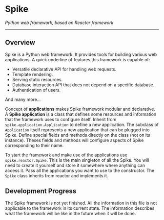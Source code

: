 # Spike

*Python web framework, based on Reactor framework*

--------------------------

## Overview

Spike is a Python web framework. It provides tools for building various web applications. A quick underline of features this framework is capable of:
- Versatile declarative API for handling web requests.
- Template rendering.
- Serving static resources.
- Database interaction API that does not depend on a specific database.
- Authentication of users.

And many more...

Concept of **applications** makes Spike framework modular and declarative. A **Spike application** is a class that defines some resources and information that the framework uses to configure itself. Inherit from `spike.application.Application` to define a new application. The subclass of `Application` itself represents a new application that can be plugged into Spike. Define special fields and methods directly on the class (not on its instance). Theses fields and methods will configure aspects of Spike corresponding to their name.

To start the framework and make use of the applications use `spike.reactor.Spike`. This is the main singleton of all the Spike. You will need to create it yourself and store it somewhere where anything can access it. Pass all the applications you want to use to the constructor. The `Spike` class inherits from reactor and implements it.

## Development Progress

The Spike framework is not yet finished. All the information in this file is not applicable to the framework in its current state. The information describes what the framework will be like in the future when it will be done.


